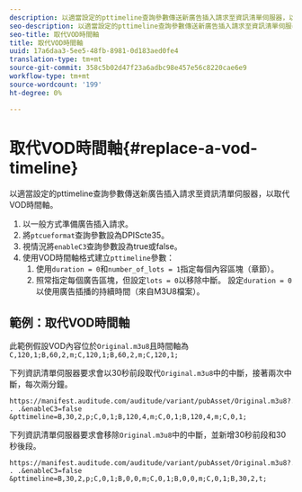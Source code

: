 ```yaml
---
description: 以適當設定的pttimeline查詢參數傳送新廣告插入請求至資訊清單伺服器，以取代VOD時間軸。
seo-description: 以適當設定的pttimeline查詢參數傳送新廣告插入請求至資訊清單伺服器，以取代VOD時間軸。
seo-title: 取代VOD時間軸
title: 取代VOD時間軸
uuid: 17a6daa3-5ee5-48fb-8981-0d183aed0fe4
translation-type: tm+mt
source-git-commit: 358c5b02d47f23a6adbc98e457e56c8220cae6e9
workflow-type: tm+mt
source-wordcount: '199'
ht-degree: 0%

---
```



# 取代VOD時間軸{#replace-a-vod-timeline}

以適當設定的pttimeline查詢參數傳送新廣告插入請求至資訊清單伺服器，以取代VOD時間軸。

1. 以一般方式準備廣告插入請求。
1. 將`ptcueformat`查詢參數設為DPIScte35。
1. 視情況將`enableC3`查詢參數設為true或false。
1. 使用VOD時間軸格式建立`pttimeline`參數：
   1. 使用`duration = 0`和`number_of_lots = 1`指定每個內容區塊（章節）。
   1. 照常指定每個廣告區塊，但設定`lots = 0`以移除中斷。 設定`duration = 0`以使用廣告插播的持續時間（來自M3U8檔案）。

## 範例：取代VOD時間軸

此範例假設VOD內容位於`Original.m3u8`且時間軸為`C,120,1;B,60,2,m;C,120,1;B,60,2,m;C,120,1;`

下列資訊清單伺服器要求會以30秒前段取代`Original.m3u8`中的中斷，接著兩次中斷，每次兩分鐘。

```
https://manifest.auditude.com/auditude/variant/pubAsset/Original.m3u8?. . .&enableC3=false 
&pttimeline=B,30,2,p;C,0,1;B,120,4,m;C,0,1;B,120,4,m;C,0,1;
```

下列資訊清單伺服器要求會移除`Original.m3u8`中的中斷，並新增30秒前段和30秒後段。

```
https://manifest.auditude.com/auditude/variant/pubAsset/Original.m3u8?. . .&enableC3=false 
&pttimeline=B,30,2,p;C,0,1;B,0,0,m;C,0,1;B,0,0,m;C,0,1;B,30,2,t;
```
